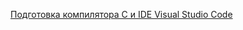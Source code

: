 [Подготовка компилятора C и IDE Visual Studio Code](https://github.com/the-hwk/GSTU-algorithms-and-programming-basics/blob/main/%D0%9F%D0%BE%D0%B4%D0%B3%D0%BE%D1%82%D0%BE%D0%B2%D0%BA%D0%B0%20%D0%BA%D0%BE%D0%BC%D0%BF%D0%B8%D0%BB%D1%8F%D1%82%D0%BE%D1%80%D0%B0%20%D0%B8%20IDE%20VS%20Code.pdf)
